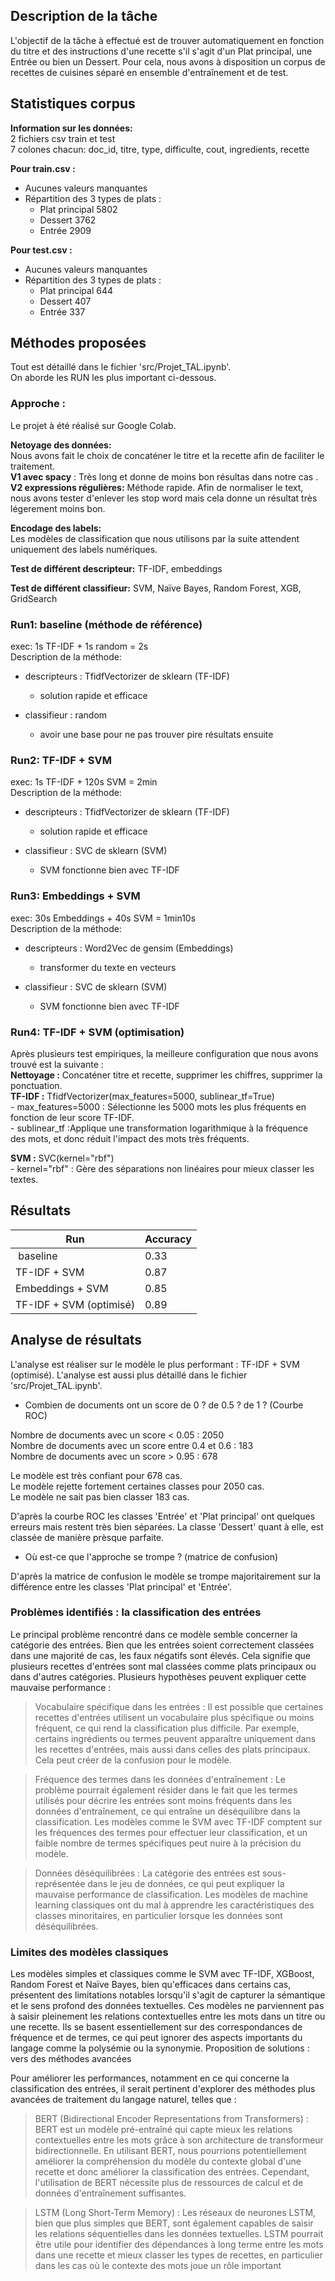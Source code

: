## Description de la tâche

L'objectif de la tâche à effectué est de trouver automatiquement en fonction du titre et des instructions d'une recette s'il s'agit d'un Plat principal, une Entrée ou bien un Dessert.
Pour cela, nous avons à disposition un corpus de recettes de cuisines séparé en ensemble d'entraînement et de test.

## Statistiques corpus

**Information sur les données:** \
2 fichiers csv train et test \
7 colones chacun: doc_id, titre, type, difficulte, cout, ingredients, recette

**Pour train.csv :**
* Aucunes valeurs manquantes
* Répartition des 3 types de plats :
    * Plat principal 5802
    * Dessert 3762
    * Entrée 2909

**Pour test.csv :**
* Aucunes valeurs manquantes
* Répartition des 3 types de plats :
    * Plat principal 644
    * Dessert 407
    * Entrée 337


## Méthodes proposées

Tout est détaillé dans le fichier 'src/Projet_TAL.ipynb'. \
On aborde les RUN les plus important ci-dessous.

### Approche :
Le projet à été réalisé sur Google Colab.

**Netoyage des données:** \
Nous avons fait le choix de concaténer le titre et la recette afin de faciliter le traitement. \
**V1 avec spacy** : Très long et donne de moins bon résultas dans notre cas . \
**V2 expressions régulières:** Méthode rapide. Afin de normaliser le text, nous avons tester d'enlever les stop word mais cela donne un résultat très légerement moins bon.

**Encodage des labels:** \
Les modèles de classification que nous utilisons par la suite attendent uniquement des labels numériques.

**Test de différent descripteur:**
TF-IDF, embeddings

**Test de différent classifieur:**
SVM, Naïve Bayes, Random Forest, XGB, GridSearch

### Run1: baseline (méthode de référence)

exec: 1s TF-IDF + 1s random = 2s \
Description de la méthode:
- descripteurs : TfidfVectorizer de sklearn (TF-IDF)
    - solution rapide et efficace

- classifieur : random
    - avoir une base pour ne pas trouver pire résultats ensuite

### Run2: TF-IDF + SVM

exec: 1s TF-IDF + 120s SVM = 2min \
Description de la méthode:
- descripteurs : TfidfVectorizer de sklearn (TF-IDF)
    - solution rapide et efficace

- classifieur : SVC de sklearn (SVM)
    - SVM fonctionne bien avec TF-IDF


### Run3: Embeddings + SVM

exec: 30s Embeddings + 40s SVM = 1min10s \
Description de la méthode:
- descripteurs : Word2Vec de gensim (Embeddings)
    - transformer du texte en vecteurs

- classifieur : SVC de sklearn (SVM)
    - SVM fonctionne bien avec TF-IDF


### Run4: TF-IDF + SVM (optimisation)
Après plusieurs test empiriques, la meilleure configuration que nous avons trouvé est la suivante : \
**Nettoyage :** Concaténer titre et recette, supprimer les chiffres, supprimer la ponctuation. \
**TF-IDF :** TfidfVectorizer(max_features=5000, sublinear_tf=True) \
\- max_features=5000 : Sélectionne les 5000 mots les plus fréquents en fonction de leur score TF-IDF. \
\- sublinear_tf :Applique une transformation logarithmique à la fréquence des mots, et donc réduit l'impact des mots très fréquents.

**SVM :** SVC(kernel="rbf") \
\- kernel="rbf" : Gère des séparations non linéaires pour mieux classer les textes.


## Résultats

|  Run                  | Accuracy |
| ------                | ------   |
| baseline              | 0.33     |
|TF-IDF + SVM           | 0.87     |
|Embeddings + SVM       | 0.85     |
|TF-IDF + SVM (optimisé)| 0.89     |

## Analyse de résultats

L'analyse est réaliser sur le modèle le plus performant : TF-IDF + SVM (optimisé). L'analyse est aussi plus détaillé dans le fichier 'src/Projet_TAL.ipynb'.

* Combien de documents ont un score de 0 ? de 0.5 ? de 1 ? (Courbe ROC)

Nombre de documents avec un score < 0.05 : 2050 \
Nombre de documents avec un score entre 0.4 et 0.6 : 183 \
Nombre de documents avec un score > 0.95 : 678 

Le modèle est très confiant pour 678 cas. \
Le modèle rejette fortement certaines classes pour 2050 cas. \
Le modèle ne sait pas bien classer 183 cas.

D'après la courbe ROC les classes 'Entrée' et 'Plat principal' ont quelques erreurs mais restent très bien séparées.
La classe 'Dessert' quant à elle, est classée de manière prèsque parfaite.

* Où est-ce que l'approche se trompe ? (matrice de confusion)

D'après la matrice de confusion le modèle se trompe majoritairement sur la différence entre les classes 'Plat principal' et 'Entrée'.

### Problèmes identifiés : la classification des entrées

Le principal problème rencontré dans ce modèle semble concerner la catégorie des entrées. Bien que les entrées soient correctement classées dans une majorité de cas, les faux négatifs sont élevés. Cela signifie que plusieurs recettes d'entrées sont mal classées comme plats principaux ou dans d'autres catégories. Plusieurs hypothèses peuvent expliquer cette mauvaise performance :

> Vocabulaire spécifique dans les entrées : Il est possible que certaines recettes d'entrées utilisent un vocabulaire plus spécifique ou moins fréquent, ce qui rend la classification plus difficile. Par exemple, certains ingrédients ou termes peuvent apparaître uniquement dans les recettes d'entrées, mais aussi dans celles des plats principaux. Cela peut créer de la confusion pour le modèle.

> Fréquence des termes dans les données d'entraînement : Le problème pourrait également résider dans le fait que les termes utilisés pour décrire les entrées sont moins fréquents dans les données d'entraînement, ce qui entraîne un déséquilibre dans la classification. Les modèles comme le SVM avec TF-IDF comptent sur les fréquences des termes pour effectuer leur classification, et un faible nombre de termes spécifiques peut nuire à la précision du modèle.

> Données déséquilibrées : La catégorie des entrées est sous-représentée dans le jeu de données, ce qui peut expliquer la mauvaise performance de classification. Les modèles de machine learning classiques ont du mal à apprendre les caractéristiques des classes minoritaires, en particulier lorsque les données sont déséquilibrées.

### Limites des modèles classiques

Les modèles simples et classiques comme le SVM avec TF-IDF, XGBoost, Random Forest et Naïve Bayes, bien qu'efficaces dans certains cas, présentent des limitations notables lorsqu'il s'agit de capturer la sémantique et le sens profond des données textuelles. Ces modèles ne parviennent pas à saisir pleinement les relations contextuelles entre les mots dans un titre ou une recette. Ils se basent essentiellement sur des correspondances de fréquence et de termes, ce qui peut ignorer des aspects importants du langage comme la polysémie ou la synonymie.
Proposition de solutions : vers des méthodes avancées

Pour améliorer les performances, notamment en ce qui concerne la classification des entrées, il serait pertinent d'explorer des méthodes plus avancées de traitement du langage naturel, telles que :

> BERT (Bidirectional Encoder Representations from Transformers) : BERT est un modèle pré-entraîné qui capte mieux les relations contextuelles entre les mots grâce à son architecture de transformeur bidirectionnelle. En utilisant BERT, nous pourrions potentiellement améliorer la compréhension du modèle du contexte global d'une recette et donc améliorer la classification des entrées. Cependant, l'utilisation de BERT nécessite plus de ressources de calcul et de données d'entraînement suffisantes.

> LSTM (Long Short-Term Memory) : Les réseaux de neurones LSTM, bien que plus simples que BERT, sont également capables de saisir les relations séquentielles dans les données textuelles. LSTM pourrait être utile pour identifier des dépendances à long terme entre les mots dans une recette et mieux classer les types de recettes, en particulier dans les cas où le contexte des mots joue un rôle important
